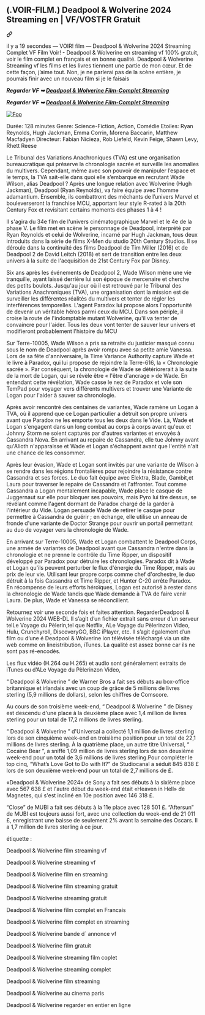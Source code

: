 <article class="markdown-body entry-content container-lg" itemprop="text"><div class="markdown-heading" dir="auto"><h1 tabindex="-1" class="heading-element" dir="auto">(.VOIR-FILM.) Deadpool &amp; Wolverine 2024 Streaming en | VF/VOSTFR Gratuit </h1><a id="user-content-voir-film-deadpool--wolverine-2024-streaming-en--vfvostfr-gratuit-" class="anchor" aria-label="Permalink: (.VOIR-FILM.) Deadpool &amp; Wolverine 2024 Streaming en | VF/VOSTFR Gratuit " href="#voir-film-deadpool--wolverine-2024-streaming-en--vfvostfr-gratuit-"><svg class="octicon octicon-link" viewBox="0 0 16 16" version="1.1" width="16" height="16" aria-hidden="true"><path d="m7.775 3.275 1.25-1.25a3.5 3.5 0 1 1 4.95 4.95l-2.5 2.5a3.5 3.5 0 0 1-4.95 0 .751.751 0 0 1 .018-1.042.751.751 0 0 1 1.042-.018 1.998 1.998 0 0 0 2.83 0l2.5-2.5a2.002 2.002 0 0 0-2.83-2.83l-1.25 1.25a.751.751 0 0 1-1.042-.018.751.751 0 0 1-.018-1.042Zm-4.69 9.64a1.998 1.998 0 0 0 2.83 0l1.25-1.25a.751.751 0 0 1 1.042.018.751.751 0 0 1 .018 1.042l-1.25 1.25a3.5 3.5 0 1 1-4.95-4.95l2.5-2.5a3.5 3.5 0 0 1 4.95 0 .751.751 0 0 1-.018 1.042.751.751 0 0 1-1.042.018 1.998 1.998 0 0 0-2.83 0l-2.5 2.5a1.998 1.998 0 0 0 0 2.83Z"></path></svg></a></div>
<p dir="auto">il y a 19 secondes — VOIR! film — Deadpool &amp; Wolverine 2024 Streaming Complet VF Film Voir! - Deadpool &amp; Wolverine en streaming vf 100% gratuit, voir le film complet en français et en bonne qualité. Deadpool &amp; Wolverine Streaming vf les films et les livres tiennent une partie de mon cœur. Et de cette façon, j’aime tout. Non, je ne parlerai pas de la scène entière, je pourrais finir avec un nouveau film si je le faisais</p>
<p dir="auto"><b><i>Regarder VF ➥ <a href="https://perfect-movies.com/fr/movie/533535/deadpool-wolverine.html" rel="nofollow">Deadpool &amp; Wolverine Film-Complet Streaming</a></i></b></p>
<p dir="auto"><b><i>Regarder VF ➥ <a href="https://perfect-movies.com/fr/movie/533535/deadpool-wolverine.html" rel="nofollow">Deadpool &amp; Wolverine Film-Complet Streaming</a></i></b></p>
<p dir="auto"><a href="https://perfect-movies.com/fr/movie/533535/deadpool-wolverine.html" rel="nofollow"><img src="https://camo.githubusercontent.com/917e6ed5c302499242165dcc02bdbce85c075fd21b35918eb9c0b771855261b8/68747470733a2f2f7374617469632e7769787374617469632e636f6d2f6d656469612f6232343966395f61646163386637306662336634356238383639313639366337376465313866337e6d76322e676966" alt="Foo" style="max-width: 100%;"></a></p>
<p dir="auto">Durée: 128 minutes
Genre: Science-Fiction, Action, Comédie
Etoiles: Ryan Reynolds, Hugh Jackman, Emma Corrin, Morena Baccarin, Matthew Macfadyen
Directeur: Fabian Nicieza, Rob Liefeld, Kevin Feige, Shawn Levy, Rhett Reese</p>
<p dir="auto">Le Tribunal des Variations Anachroniques (TVA) est une organisation bureaucratique qui préserve la chronologie sacrée et surveille les anomalies du multivers. Cependant, même avec son pouvoir de manipuler l’espace et le temps, la TVA sait-elle dans quoi elle s’embarque en recrutant Wade Wilson, alias Deadpool ? Après une longue relation avec Wolverine (Hugh Jackman), Deadpool (Ryan Reynolds), va faire équipe avec l’homme adamantium. Ensemble, ils combattront des méchants de l’univers Marvel et bouleverseront la franchise MCU, apportant leur style R-rated à la 20th Century Fox et revisitant certains moments des phases 1 à 4 !</p>
<p dir="auto">Il s'agira du 34e film de l'univers cinématographique Marvel et le 4e de la phase V. Le film met en scène le personnage de Deadpool, interprété par Ryan Reynolds et celui de Wolverine, incarné par Hugh Jackman, tous deux introduits dans la série de films X-Men du studio 20th Century Studios. Il se déroule dans la continuité des films Deadpool de Tim Miller (2016) et de Deadpool 2 de David Leitch (2018) et sert de transition entre les deux univers à la suite de l'acquisition de 21st Century Fox par Disney.</p>
<p dir="auto">Six ans après les événements de Deadpool 2, Wade Wilson mène une vie tranquille, ayant laissé derrière lui son époque de mercenaire et cherche des petits boulots. Jusqu'au jour où il est retrouvé par le Tribunal des Variations Anachroniques (TVA), une organisation dont la mission est de surveiller les différentes réalités du multivers et tenter de régler les interférences temporelles. L'agent Paradox lui propose alors l'opportunité de devenir un véritable héros parmi ceux du MCU. Dans son périple, il croise la route de l'indomptable mutant Wolverine, qu'il va tenter de convaincre pour l'aider. Tous les deux vont tenter de sauver leur univers et modifieront probablement l'histoire du MCU</p>
<p dir="auto">Sur Terre-10005, Wade Wilson a pris sa retraite du justicier masqué connu sous le nom de Deadpool après avoir rompu avec sa petite amie Vanessa. Lors de sa fête d'anniversaire, la Time Variance Authority capture Wade et le livre à Paradox, qui lui propose de rejoindre la Terre-616, la « Chronologie sacrée ». Par conséquent, la chronologie de Wade se détériorerait à la suite de la mort de Logan, qui se révèle être « l'être d'ancrage » de Wade. En entendant cette révélation, Wade casse le nez de Paradox et vole son TemPad pour voyager vers différents multivers et trouver une Variante de Logan pour l'aider à sauver sa chronologie.</p>
<p dir="auto">Après avoir rencontré des centaines de variantes, Wade ramène un Logan à TVA, où il apprend que ce Logan particulier a détruit son propre univers avant que Paradox ne les emporte tous les deux dans le Vide. Là, Wade et Logan s'engagent dans un long combat au corps à corps avant qu'eux et Johnny Storm ne soient capturés par d'autres variantes et envoyés à Cassandra Nova. En arrivant au repaire de Cassandra, elle tue Johnny avant qu'Alioth n'apparaisse et Wade et Logan s'échappent avant que l'entité n'ait une chance de les consommer.</p>
<p dir="auto">Après leur évasion, Wade et Logan sont invités par une variante de Wilson à se rendre dans les régions frontalières pour rejoindre la résistance contre Cassandra et ses forces. Le duo fait équipe avec Elektra, Blade, Gambit,et Laura pour traverser le repaire de Cassandra et l'affronter. Tout comme Cassandra a Logan mentalement incapable, Wade place le casque de Juggernaut sur elle pour bloquer ses pouvoirs, mais Pyro lui tire dessus, se révélant comme l'agent dormant de Paradox chargé de la garder à l'intérieur du Vide. Logan persuade Wade de retirer le casque pour permettre à Cassandra de guérir ; en échange, elle utilise un anneau de fronde d'une variante de Doctor Strange pour ouvrir un portail permettant au duo de voyager vers la chronologie de Wade.</p>
<p dir="auto">En arrivant sur Terre-10005, Wade et Logan combattent le Deadpool Corps, une armée de variantes de Deadpool avant que Cassandra n'entre dans la chronologie et ne prenne le contrôle du Time Ripper, un dispositif développé par Paradox pour détruire les chronologies. Paradox dit à Wade et Logan qu'ils peuvent perturber le flux d'énergie du Time Ripper, mais au prix de leur vie. Utilisant leur propre corps comme chef d'orchestre, le duo détruit à la fois Cassandra et Time Ripper, et Hunter C-20 arrête Paradox. En récompense de leurs efforts héroïques, Logan est autorisé à rester dans la chronologie de Wade tandis que Wade demande à TVA de faire venir Laura. De plus, Wade et Vanessa se réconcilient.</p>
<p dir="auto">Retournez voir une seconde fois et faites attention. RegarderDeadpool &amp; Wolverine 2024 WEB-DL Il s’agit d’un fichier extrait sans erreur d’un serveur telLe Voyage du Pèlerin,tel que Netflix, ALe Voyage du Pèlerinzon Video, Hulu, Crunchyroll, DiscoveryGO, BBC iPlayer, etc. Il s’agit également d’un film ou d’une é Deadpool &amp; Wolverine ion télévisée téléchargé via un site web comme on lineistribution, iTunes. La qualité est assez bonne car ils ne sont pas ré-encodés.</p>
<p dir="auto">Les flux vidéo (H.264 ou H.265) et audio sont généralement extraits de iTunes ou d’ALe Voyage du Pèlerinzon Video,</p>
<p dir="auto">“ Deadpool &amp; Wolverine ” de Warner Bros a fait ses débuts au box-office britannique et irlandais avec un coup de grâce de 5 millions de livres sterling (5,9 millions de dollars), selon les chiffres de Comscore.</p>
<p dir="auto">Au cours de son troisième week-end, “ Deadpool &amp; Wolverine ” de Disney est descendu d'une place à la deuxième place avec 1,4 million de livres sterling pour un total de 17,2 millions de livres sterling.</p>
<p dir="auto">“ Deadpool &amp; Wolverine ” d'Universal a collecté 1,1 million de livres sterling lors de son cinquième week-end en troisième position pour un total de 22,1 millions de livres sterling. À la quatrième place, un autre titre Universal, “ Cocaine Bear ”, a sniffé 1,09 million de livres sterling lors de son deuxième week-end pour un total de 3,6 millions de livres sterling.Pour compléter le top cinq, “What’s Love Got to Do with It?” de Studiocanal a séduit 845 838 £ lors de son deuxième week-end pour un total de 2,7 millions de £.</p>
<p dir="auto">«Deadpool &amp; Wolverine 2024» de Sony a fait ses débuts à la sixième place avec 567 638 £ et l'autre début du week-end était «Heaven in Hell» de Magnetes, qui s'est incliné en 10e position avec 146 318 £.</p>
<p dir="auto">“Close” de MUBI a fait ses débuts à la 11e place avec 128 501 £. “Aftersun” de MUBI est toujours aussi fort, avec une collection du week-end de 21 011 £, enregistrant une baisse de seulement 2% avant la semaine des Oscars. Il a 1,7 million de livres sterling à ce jour.</p>
<p dir="auto">étiquette :</p>
<p dir="auto">Deadpool &amp; Wolverine film streaming vf</p>
<p dir="auto">Deadpool &amp; Wolverine streaming vf</p>
<p dir="auto">Deadpool &amp; Wolverine film en streaming</p>
<p dir="auto">Deadpool &amp; Wolverine film streaming gratuit</p>
<p dir="auto">Deadpool &amp; Wolverine streaming gratuit</p>
<p dir="auto">Deadpool &amp; Wolverine film complet en Francais</p>
<p dir="auto">Deadpool &amp; Wolverine film complet en streaming</p>
<p dir="auto">Deadpool &amp; Wolverine bande d` annonce vf</p>
<p dir="auto">Deadpool &amp; Wolverine film gratuit</p>
<p dir="auto">Deadpool &amp; Wolverine streaming film coplet</p>
<p dir="auto">Deadpool &amp; Wolverine streaming complet</p>
<p dir="auto">Deadpool &amp; Wolverine film streaming</p>
<p dir="auto">Deadpool &amp; Wolverine au cinema paris</p>
<p dir="auto">Deadpool &amp; Wolverine regarder en entier en ligne</p>
</article>

